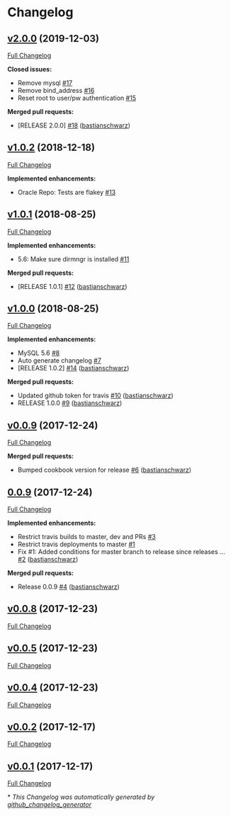 # Changelog

## [v2.0.0](https://github.com/codenamephp/chef.cookbook.mysql/tree/v2.0.0) (2019-12-03)

[Full Changelog](https://github.com/codenamephp/chef.cookbook.mysql/compare/v1.0.2...v2.0.0)

**Closed issues:**

- Remove mysql [\#17](https://github.com/codenamephp/chef.cookbook.mysql/issues/17)
- Remove bind\_address [\#16](https://github.com/codenamephp/chef.cookbook.mysql/issues/16)
- Reset root to user/pw authentication [\#15](https://github.com/codenamephp/chef.cookbook.mysql/issues/15)

**Merged pull requests:**

- \[RELEASE 2.0.0\] [\#18](https://github.com/codenamephp/chef.cookbook.mysql/pull/18) ([bastianschwarz](https://github.com/bastianschwarz))

## [v1.0.2](https://github.com/codenamephp/chef.cookbook.mysql/tree/v1.0.2) (2018-12-18)

[Full Changelog](https://github.com/codenamephp/chef.cookbook.mysql/compare/v1.0.1...v1.0.2)

**Implemented enhancements:**

- Oracle Repo: Tests are flakey [\#13](https://github.com/codenamephp/chef.cookbook.mysql/issues/13)

## [v1.0.1](https://github.com/codenamephp/chef.cookbook.mysql/tree/v1.0.1) (2018-08-25)

[Full Changelog](https://github.com/codenamephp/chef.cookbook.mysql/compare/v1.0.0...v1.0.1)

**Implemented enhancements:**

- 5.6: Make sure dirmngr is installed [\#11](https://github.com/codenamephp/chef.cookbook.mysql/issues/11)

**Merged pull requests:**

- \[RELEASE 1.0.1\] [\#12](https://github.com/codenamephp/chef.cookbook.mysql/pull/12) ([bastianschwarz](https://github.com/bastianschwarz))

## [v1.0.0](https://github.com/codenamephp/chef.cookbook.mysql/tree/v1.0.0) (2018-08-25)

[Full Changelog](https://github.com/codenamephp/chef.cookbook.mysql/compare/v0.0.9...v1.0.0)

**Implemented enhancements:**

- MySQL 5.6 [\#8](https://github.com/codenamephp/chef.cookbook.mysql/issues/8)
- Auto generate changelog [\#7](https://github.com/codenamephp/chef.cookbook.mysql/issues/7)
- \[RELEASE 1.0.2\] [\#14](https://github.com/codenamephp/chef.cookbook.mysql/pull/14) ([bastianschwarz](https://github.com/bastianschwarz))

**Merged pull requests:**

- Updated github token for travis [\#10](https://github.com/codenamephp/chef.cookbook.mysql/pull/10) ([bastianschwarz](https://github.com/bastianschwarz))
- RELEASE 1.0.0 [\#9](https://github.com/codenamephp/chef.cookbook.mysql/pull/9) ([bastianschwarz](https://github.com/bastianschwarz))

## [v0.0.9](https://github.com/codenamephp/chef.cookbook.mysql/tree/v0.0.9) (2017-12-24)

[Full Changelog](https://github.com/codenamephp/chef.cookbook.mysql/compare/0.0.9...v0.0.9)

**Merged pull requests:**

- Bumped cookbook version for release [\#6](https://github.com/codenamephp/chef.cookbook.mysql/pull/6) ([bastianschwarz](https://github.com/bastianschwarz))

## [0.0.9](https://github.com/codenamephp/chef.cookbook.mysql/tree/0.0.9) (2017-12-24)

[Full Changelog](https://github.com/codenamephp/chef.cookbook.mysql/compare/v0.0.8...0.0.9)

**Implemented enhancements:**

- Restrict travis builds to master, dev and PRs [\#3](https://github.com/codenamephp/chef.cookbook.mysql/issues/3)
- Restrict travis deployments to master [\#1](https://github.com/codenamephp/chef.cookbook.mysql/issues/1)
- Fix \#1: Added conditions for master branch to release since releases … [\#2](https://github.com/codenamephp/chef.cookbook.mysql/pull/2) ([bastianschwarz](https://github.com/bastianschwarz))

**Merged pull requests:**

- Release 0.0.9 [\#4](https://github.com/codenamephp/chef.cookbook.mysql/pull/4) ([bastianschwarz](https://github.com/bastianschwarz))

## [v0.0.8](https://github.com/codenamephp/chef.cookbook.mysql/tree/v0.0.8) (2017-12-23)

[Full Changelog](https://github.com/codenamephp/chef.cookbook.mysql/compare/v0.0.5...v0.0.8)

## [v0.0.5](https://github.com/codenamephp/chef.cookbook.mysql/tree/v0.0.5) (2017-12-23)

[Full Changelog](https://github.com/codenamephp/chef.cookbook.mysql/compare/v0.0.4...v0.0.5)

## [v0.0.4](https://github.com/codenamephp/chef.cookbook.mysql/tree/v0.0.4) (2017-12-23)

[Full Changelog](https://github.com/codenamephp/chef.cookbook.mysql/compare/v0.0.2...v0.0.4)

## [v0.0.2](https://github.com/codenamephp/chef.cookbook.mysql/tree/v0.0.2) (2017-12-17)

[Full Changelog](https://github.com/codenamephp/chef.cookbook.mysql/compare/v0.0.1...v0.0.2)

## [v0.0.1](https://github.com/codenamephp/chef.cookbook.mysql/tree/v0.0.1) (2017-12-17)

[Full Changelog](https://github.com/codenamephp/chef.cookbook.mysql/compare/6777b8967eac219f0e4fbdb389efa1e119edb029...v0.0.1)



\* *This Changelog was automatically generated by [github_changelog_generator](https://github.com/github-changelog-generator/github-changelog-generator)*
